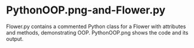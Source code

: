 # PythonOOP.png-and-Flower.py
Flower.py contains a commented Python class for a Flower with attributes and methods, demonstrating OOP. PythonOOP.png shows the code and its output.
